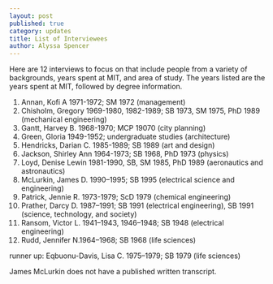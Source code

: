 ```yaml
---
layout: post
published: true
category: updates
title: List of Interviewees
author: Alyssa Spencer
---
```

Here are 12 interviews to focus on that include people from a variety of backgrounds, years spent at MIT, and area of study. The years listed are the years spent at MIT, followed by degree information. 

1. Annan, Kofi A 1971-1972; SM 1972 (management)
2. Chisholm, Gregory 1969-1980, 1982-1989; SB 1973, SM 1975, PhD 1989 (mechanical engineering)
3. Gantt, Harvey B. 1968-1970; MCP 19070 (city planning)
4. Green, Gloria 1949-1952; undergraduate studies (architecture)
5. Hendricks, Darian C. 1985-1989; SB 1989 (art and design)
6. Jackson, Shirley Ann 1964-1973; SB 1968, PhD 1973 (physics)
7. Loyd, Denise Lewin 1981-1990, SB, SM 1985, PhD 1989 (aeronautics and astronautics)
8. McLurkin, James D. 1990–1995; SB 1995 (electrical science and engineering)
9. Patrick, Jennie R. 1973-1979; ScD 1979 (chemical engineering)
10. Prather, Darcy D. 1987–1991; SB 1991 (electrical engineering), SB 1991 (science, technology, and society)
11. Ransom, Victor L. 1941–1943, 1946–1948; SB 1948 (electrical engineering)
12. Rudd, Jennifer N.1964–1968; SB 1968 (life sciences)


runner up: Eqbuonu-Davis, Lisa C. 1975–1979; SB 1979 (life sciences)

James McLurkin does not have a published written transcript.